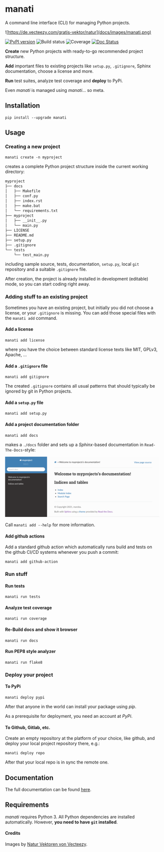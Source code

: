 
# manati

A command line interface (CLI) for managing Python projects.

![https://de.vecteezy.com/gratis-vektor/natur](docs/images/manati.png) 

[![PyPI version](https://badge.fury.io/py/manati.svg)](https://badge.fury.io/py/manati)
![Build status](https://img.shields.io/github/workflow/status/maroba/manati/Checks)
![Coverage](https://img.shields.io/codecov/c/github/maroba/manati/main.svg)
[![Doc Status](https://readthedocs.org/projects/manati/badge/?version=latest)](https://manati.readthedocs.io/en/latest/index.html)

**Create** new Python projects with ready-to-go recommended project structure. 

**Add** important files to existing projects
like `setup.py`, `.gitignore`, Sphinx documentation, choose a license and more.

**Run** test suites, analyze test coverage and **deploy** to PyPi.

Even *manati* is managed using *manati*... so meta.

## Installation

```
pip install --upgrade manati
```

## Usage

### Creating a new project

```
manati create -n myproject
```

creates a complete Python project structure inside the current working directory:

```
myproject
├── docs
│   ├── Makefile
│   ├── conf.py
│   ├── index.rst
│   ├── make.bat
│   └── requirements.txt
├── myproject
│   ├── __init__.py
│   └── main.py
├── LICENSE
├── README.md
├── setup.py
├── .gitignore
└── tests
    └── test_main.py
```

including sample source,
tests, documentation, `setup.py`, local `git` repository and a
suitable `.gitignore` file.

After creation, the project is already installed in development (editable) mode, so you can start coding right away.


### Adding stuff to an existing project

Sometimes you have an existing project, but initially you did not choose a license,
or your `.gitignore` is missing. You can add those special files with the `manati add` command.

#### Add a license

```
manati add license
```

where you have the choice between standard license texts like MIT, GPLv3, Apache, ... 

#### Add a `.gitignore` file

```
manati add gitignore
```

The created `.gitignore` contains all usual patterns that should typically be ignored
by git in Python projects.

#### Add a `setup.py` file

```
manati add setup.py 
```

#### Add a project documentation folder

```
manati add docs
```

makes a `./docs` folder and sets up a *Sphinx*-based documentation in `Read-The-Docs`-style:

![generated docs](docs/images/docs-small.png)

Call `manati add --help` for more information.

#### Add github actions

Add a standard github action which automatically runs build and tests
on the github CI/CD systems whenever you push a commit:

```
manati add github-action
```  

### Run stuff

#### Run tests

```
manati run tests
```

#### Analyze test coverage

```
manati run coverage
```

#### Re-Build docs and show it browser

```
manati run docs
``` 

#### Run PEP8 style analyzer

```
manati run flake8
```

### Deploy your project


#### To PyPi

```
manati deploy pypi
```

After that anyone in the world can install your package using *pip*.

As a prerequisite for deployment, you need an account at *PyPi*.

#### To Github, Gitlab, etc.

Create an empty repository at the platform of your choice, like github, and 
deploy your local project repository there, e.g.:

```
manati deploy repo
```

After that your local repo is in sync the remote one.

## Documentation

The full documentation can be found [here](https://manati.readthedocs.io/en/latest/).

## Requirements

*manati* requires Python 3.
All Python dependencies are installed automatically. However, **you need to have `git` installed**.

#### Credits

Images by [Natur Vektoren von Vecteezy](https://de.vecteezy.com/gratis-vektor/natur).
